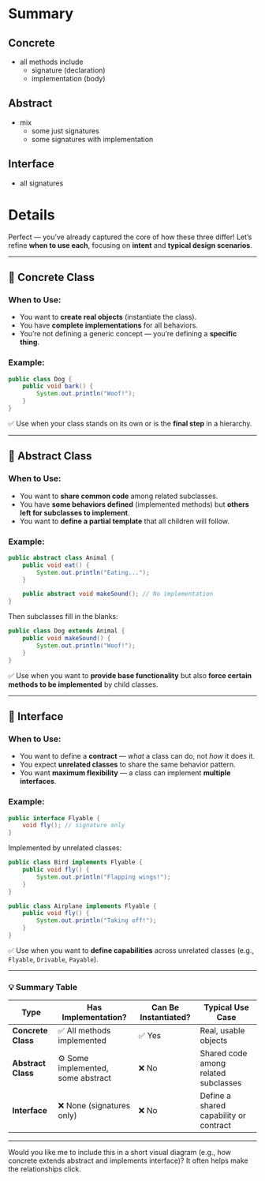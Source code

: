 # Summary

## Concrete

- all methods include 
  - signature (declaration)
  - implementation (body)

## Abstract

- mix 
    - some just signatures
    - some signatures with implementation


## Interface

- all signatures


# Details

Perfect — you’ve already captured the core of how these three differ!
Let’s refine **when to use each**, focusing on **intent** and **typical design scenarios**.

---

## 🧱 **Concrete Class**

### When to Use:

* You want to **create real objects** (instantiate the class).
* You have **complete implementations** for all behaviors.
* You’re not defining a generic concept — you’re defining a **specific thing**.

### Example:

```java
public class Dog {
    public void bark() {
        System.out.println("Woof!");
    }
}
```

✅ Use when your class stands on its own or is the **final step** in a hierarchy.

---

## 🧩 **Abstract Class**

### When to Use:

* You want to **share common code** among related subclasses.
* You have **some behaviors defined** (implemented methods) but **others left for subclasses to implement**.
* You want to **define a partial template** that all children will follow.

### Example:

```java
public abstract class Animal {
    public void eat() {
        System.out.println("Eating...");
    }

    public abstract void makeSound(); // No implementation
}
```

Then subclasses fill in the blanks:

```java
public class Dog extends Animal {
    public void makeSound() {
        System.out.println("Woof!");
    }
}
```

✅ Use when you want to **provide base functionality** but also **force certain methods to be implemented** by child classes.

---

## 🔌 **Interface**

### When to Use:

* You want to define a **contract** — *what* a class can do, not *how* it does it.
* You expect **unrelated classes** to share the same behavior pattern.
* You want **maximum flexibility** — a class can implement **multiple interfaces**.

### Example:

```java
public interface Flyable {
    void fly(); // signature only
}
```

Implemented by unrelated classes:

```java
public class Bird implements Flyable {
    public void fly() {
        System.out.println("Flapping wings!");
    }
}

public class Airplane implements Flyable {
    public void fly() {
        System.out.println("Taking off!");
    }
}
```

✅ Use when you want to **define capabilities** across unrelated classes (e.g., `Flyable`, `Drivable`, `Payable`).

---

### 💡 Summary Table

| Type               | Has Implementation?                | Can Be Instantiated? | Typical Use Case                       |
| ------------------ | ---------------------------------- | -------------------- | -------------------------------------- |
| **Concrete Class** | ✅ All methods implemented          | ✅ Yes                | Real, usable objects                   |
| **Abstract Class** | ⚙️ Some implemented, some abstract | ❌ No                 | Shared code among related subclasses   |
| **Interface**      | ❌ None (signatures only)           | ❌ No                 | Define a shared capability or contract |

---

Would you like me to include this in a short visual diagram (e.g., how concrete extends abstract and implements interface)? It often helps make the relationships click.






